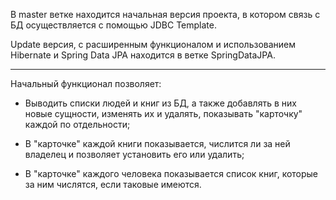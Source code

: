 В master ветке находится начальная версия проекта, в котором связь с БД осуществляется с помощью JDBC Template.


Update версия, с расширенным функционалом и использованием Hibernate и Spring Data JPA находится в ветке SpringDataJPA.

<hr/>
Начальный функционал позволяет:

- Выводить списки людей и книг из БД, а также добавлять в них новые сущности, изменять их и удалять, показывать "карточку" каждой по отдельности;

- В "карточке" каждой книги показывается, числится ли за ней владелец и позволяет установить его или удалить;

- В "карточке" каждого человека показывается список книг, которые за ним числятся, если таковые имеются.
